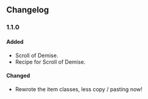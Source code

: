 ## Changelog
### 1.1.0
#### Added
- Scroll of Demise.
- Recipe for Scroll of Demise.

#### Changed
- Rewrote the item classes, less copy / pasting now!